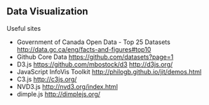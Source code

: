Data Visualization
------------------

Useful sites

  * Government of Canada Open Data - Top 25 Datasets
http://data.gc.ca/eng/facts-and-figures#top10
  * Github Core Data
https://github.com/datasets?page=1
  * D3.js
https://github.com/mbostock/d3
http://d3js.org/
  * JavaScript InfoVis Toolkit
http://philogb.github.io/jit/demos.html
  * C3.js
http://c3js.org/
  * NVD3.js
http://nvd3.org/index.html
  * dimple.js
http://dimplejs.org/

